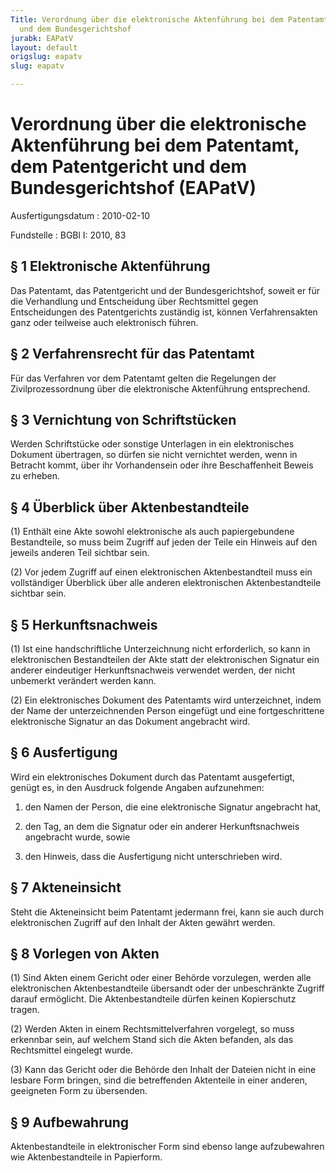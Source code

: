 ```yaml
---
Title: Verordnung über die elektronische Aktenführung bei dem Patentamt, dem Patentgericht
  und dem Bundesgerichtshof
jurabk: EAPatV
layout: default
origslug: eapatv
slug: eapatv

---
```


# Verordnung über die elektronische Aktenführung bei dem Patentamt, dem Patentgericht und dem Bundesgerichtshof (EAPatV)

Ausfertigungsdatum
:   2010-02-10

Fundstelle
:   BGBl I: 2010, 83


## § 1 Elektronische Aktenführung

Das Patentamt, das Patentgericht und der Bundesgerichtshof, soweit er
für die Verhandlung und Entscheidung über Rechtsmittel gegen
Entscheidungen des Patentgerichts zuständig ist, können
Verfahrensakten ganz oder teilweise auch elektronisch führen.


## § 2 Verfahrensrecht für das Patentamt

Für das Verfahren vor dem Patentamt gelten die Regelungen der
Zivilprozessordnung über die elektronische Aktenführung entsprechend.


## § 3 Vernichtung von Schriftstücken

Werden Schriftstücke oder sonstige Unterlagen in ein elektronisches
Dokument übertragen, so dürfen sie nicht vernichtet werden, wenn in
Betracht kommt, über ihr Vorhandensein oder ihre Beschaffenheit Beweis
zu erheben.


## § 4 Überblick über Aktenbestandteile

(1) Enthält eine Akte sowohl elektronische als auch papiergebundene
Bestandteile, so muss beim Zugriff auf jeden der Teile ein Hinweis auf
den jeweils anderen Teil sichtbar sein.

(2) Vor jedem Zugriff auf einen elektronischen Aktenbestandteil muss
ein vollständiger Überblick über alle anderen elektronischen
Aktenbestandteile sichtbar sein.


## § 5 Herkunftsnachweis

(1) Ist eine handschriftliche Unterzeichnung nicht erforderlich, so
kann in elektronischen Bestandteilen der Akte statt der elektronischen
Signatur ein anderer eindeutiger Herkunftsnachweis verwendet werden,
der nicht unbemerkt verändert werden kann.

(2) Ein elektronisches Dokument des Patentamts wird unterzeichnet,
indem der Name der unterzeichnenden Person eingefügt und eine
fortgeschrittene elektronische Signatur an das Dokument angebracht
wird.


## § 6 Ausfertigung

Wird ein elektronisches Dokument durch das Patentamt ausgefertigt,
genügt es, in den Ausdruck folgende Angaben aufzunehmen:

1.  den Namen der Person, die eine elektronische Signatur angebracht hat,


2.  den Tag, an dem die Signatur oder ein anderer Herkunftsnachweis
    angebracht wurde, sowie


3.  den Hinweis, dass die Ausfertigung nicht unterschrieben wird.





## § 7 Akteneinsicht

Steht die Akteneinsicht beim Patentamt jedermann frei, kann sie auch
durch elektronischen Zugriff auf den Inhalt der Akten gewährt werden.


## § 8 Vorlegen von Akten

(1) Sind Akten einem Gericht oder einer Behörde vorzulegen, werden
alle elektronischen Aktenbestandteile übersandt oder der unbeschränkte
Zugriff darauf ermöglicht. Die Aktenbestandteile dürfen keinen
Kopierschutz tragen.

(2) Werden Akten in einem Rechtsmittelverfahren vorgelegt, so muss
erkennbar sein, auf welchem Stand sich die Akten befanden, als das
Rechtsmittel eingelegt wurde.

(3) Kann das Gericht oder die Behörde den Inhalt der Dateien nicht in
eine lesbare Form bringen, sind die betreffenden Aktenteile in einer
anderen, geeigneten Form zu übersenden.


## § 9 Aufbewahrung

Aktenbestandteile in elektronischer Form sind ebenso lange
aufzubewahren wie Aktenbestandteile in Papierform.

